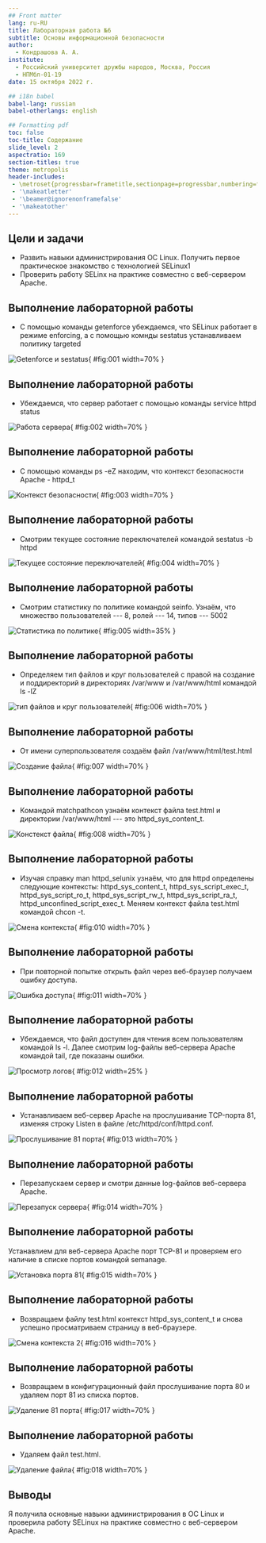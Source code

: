 ```yaml
---
## Front matter
lang: ru-RU
title: Лабораторная работа №6
subtitle: Основы информационной безопасности
author:
  - Кондрашова А. А.
institute:
  - Российский университет дружбы народов, Москва, Россия
  - НПМбл-01-19
date: 15 октября 2022 г.

## i18n babel
babel-lang: russian
babel-otherlangs: english

## Formatting pdf
toc: false
toc-title: Содержание
slide_level: 2
aspectratio: 169
section-titles: true
theme: metropolis
header-includes:
 - \metroset{progressbar=frametitle,sectionpage=progressbar,numbering=fraction}
 - '\makeatletter'
 - '\beamer@ignorenonframefalse'
 - '\makeatother'
---
```


## Цели и задачи

- Развить навыки администрирования ОС Linux. Получить первое практическое знакомство с технологией SELinux1
- Проверить работу SELinx на практике совместно с веб-сервером Apache.

## Выполнение лабораторной работы 

- С помощью команды getenforce убеждаемся, что SELinux работает в режиме enforcing, а с помощью комнды sestatus устанавливаем политику targeted

![Getenforce и sestatus ](image/01.png){ #fig:001 width=70% }

## Выполнение лабораторной работы 

 - Убеждаемся, что сервер работает с помощью команды service httpd status

![Работа сервера](image/02.png){ #fig:002 width=70% }

## Выполнение лабораторной работы 

- С помощью команды ps -eZ находим, что контекст безопасности Apache - httpd_t

![Контекст безопасности](image/03.png){ #fig:003 width=70% }

## Выполнение лабораторной работы 

- Смотрим текущее состояние переключателей командой sestatus -b httpd

![Текущее состояние переключателей](image/04.png){ #fig:004 width=70% }

## Выполнение лабораторной работы 

- Смотрим статистику по политике командой seinfo. Узнаём, что множество пользователей --- 8, ролей --- 14, типов --- 5002

![Статистика по политике](image/05.png){ #fig:005 width=35% }

## Выполнение лабораторной работы 

- Определяем тип файлов и круг пользователей с правой на создание и поддиректорий в директориях /var/www и /var/www/html командой ls -lZ

![тип файлов и круг пользователей](image/06.png){ #fig:006 width=70% }

## Выполнение лабораторной работы 

 - От имени суперпользователя создаём файл /var/www/html/test.html

![Создание файла](image/07.png){ #fig:007 width=70% }

## Выполнение лабораторной работы 

- Командой matchpathcon узнаём контекст файла test.html и директории /var/www/html --- это httpd_sys_content_t.

![Констекст файла](image/08.png){ #fig:008 width=70% }

## Выполнение лабораторной работы 

- Изучая справку man httpd_selunix узнаём, что для httpd определены следующие контексты: httpd_sys_content_t, httpd_sys_script_exec_t, httpd_sys_script_ro_t, httpd_sys_script_rw_t, httpd_sys_script_ra_t, httpd_unconfined_script_exec_t. Меняем контекст файла test.html командой chcon -t.

![Смена контекста](image/10.png){ #fig:010 width=70% }

## Выполнение лабораторной работы 

- При повторной попытке открыть файл через веб-браузер получаем ошибку доступа.

![Ошибка доступа](image/11.png){ #fig:011 width=70% }

## Выполнение лабораторной работы 

- Убеждаемся, что файл доступен для чтения всем пользователям командой ls -l. Далее смотрим log-файлы веб-сервера Apache командой tail, где показаны ошибки.

![Просмотр логов](image/12.png){ #fig:012 width=25% }

## Выполнение лабораторной работы

- Устанавливаем веб-сервер Apache на прослушивание TCP-порта 81, изменяя строку Listen в файле /etc/httpd/conf/httpd.conf.

![Прослушивание 81 порта](image/13.png){ #fig:013 width=70% }

## Выполнение лабораторной работы 

- Перезапускаем сервер и смотри данные log-файлов веб-сервера Apache.

![Перезапуск сервера](image/14.png){ #fig:014 width=70% }

## Выполнение лабораторной работы 

Устанавлием для веб-сервера Apache порт TCP-81 и проверяем его наличие в списке портов командой semanage.

![Установка порта 81](image/15.png){ #fig:015 width=70% }

## Выполнение лабораторной работы 

- Возвращаем файлу test.html контекст httpd_sys_content_t и снова успешно просматриваем страницу в веб-браузере.

![Смена контекста 2](image/16.png){ #fig:016 width=70% }

## Выполнение лабораторной работы 

- Возвращаем в конфигурационный файл прослушивание порта 80 и удаляем порт 81 из списка портов.

![Удаление 81 порта](image/17.png){ #fig:017 width=70% }

## Выполнение лабораторной работы 

- Удаляем файл test.html.

![Удаление файла](image/18.png){ #fig:018 width=70% }

## Выводы

 Я получила основные навыки администрирования в OC Linux и проверила работу SELinux на практике совместно с веб-сервером Apache.

